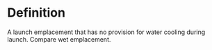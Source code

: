 # Definition

A launch emplacement that has no provision for water cooling during
launch. Compare wet emplacement.
